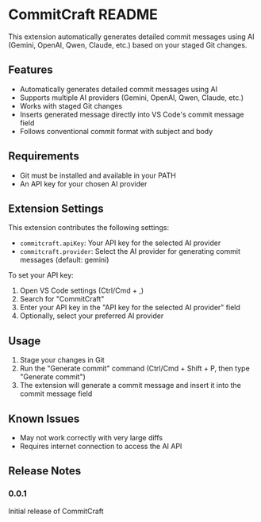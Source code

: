 # CommitCraft README

This extension automatically generates detailed commit messages using AI (Gemini, OpenAI, Qwen, Claude, etc.) based on your staged Git changes.

## Features

- Automatically generates detailed commit messages using AI
- Supports multiple AI providers (Gemini, OpenAI, Qwen, Claude, etc.)
- Works with staged Git changes
- Inserts generated message directly into VS Code's commit message field
- Follows conventional commit format with subject and body

## Requirements

- Git must be installed and available in your PATH
- An API key for your chosen AI provider

## Extension Settings

This extension contributes the following settings:

* `commitcraft.apiKey`: Your API key for the selected AI provider
* `commitcraft.provider`: Select the AI provider for generating commit messages (default: gemini)

To set your API key:
1. Open VS Code settings (Ctrl/Cmd + ,)
2. Search for "CommitCraft"
3. Enter your API key in the "API key for the selected AI provider" field
4. Optionally, select your preferred AI provider

## Usage

1. Stage your changes in Git
2. Run the "Generate commit" command (Ctrl/Cmd + Shift + P, then type "Generate commit")
3. The extension will generate a commit message and insert it into the commit message field

## Known Issues

- May not work correctly with very large diffs
- Requires internet connection to access the AI API

## Release Notes

### 0.0.1

Initial release of CommitCraft